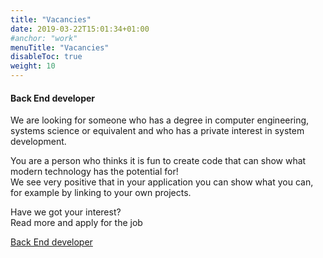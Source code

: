 ```yaml
---
title: "Vacancies"
date: 2019-03-22T15:01:34+01:00
#anchor: "work"
menuTitle: "Vacancies"
disableToc: true
weight: 10
---
```


#### Back End developer  
 
We are looking for someone who has a degree in computer engineering, systems science or equivalent and who has a private interest in system development.

You are a person who thinks it is fun to create code that can show what modern technology has the potential for!  
We see very positive that in your application you can show what you can, for example by linking to your own projects.  

Have we got your interest?    
Read more and apply for the job

[Back End developer](https://www.arbetsformedlingen.se/For-arbetssokande/Hitta-jobb/Platsbanken/annonser/8206102)